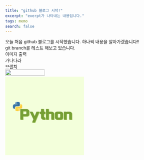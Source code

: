 ```yaml
---
title: "github 블로그 시작!"
excerpt: "exerpt가 나타내는 내용입니다."
tags: memo
search: false
---
```


오늘 처음 github 블로그를 시작했습니다.
하나씩 내용을 알아가겠습니다!!<br>
git branch를 테스트 해보고 있습니다.<br>
이미지 출력<br>
가나다라<br>
브랜치
<br>
<img src="../_site/images/22-02-14-start/sky.jpg" width="50%" height="50%">
<img src="../images/22-02-14-start/python.jpg" width="50%" height="50%">
